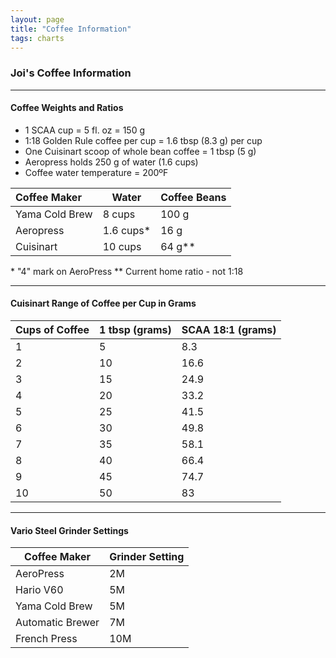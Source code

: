 ```yaml
---
layout: page
title: "Coffee Information"
tags: charts
---
```


### Joi's Coffee Information

* * *

#### Coffee Weights and Ratios  

* 1 SCAA cup = 5 fl. oz = 150 g
* 1:18 Golden Rule coffee per cup = 1.6 tbsp (8.3 g) per cup
* One Cuisinart scoop of whole bean coffee = 1 tbsp (5 g)
* Aeropress holds 250 g of water (1.6 cups)
* Coffee water temperature = 200ºF


| Coffee Maker  | Water | Coffee Beans |
| :--- | --- | --- |
| Yama Cold Brew | 8 cups | 100 g |
| Aeropress | 1.6 cups\* | 16 g |
| Cuisinart | 10 cups | 64 g\*\* |

\* "4" mark on AeroPress
\*\* Current home ratio - not 1:18

* * *
<div style="page-break-after: always"></div>

#### Cuisinart Range of Coffee per Cup in Grams   

| Cups of Coffee | 1 tbsp (grams) | SCAA 18:1 (grams) |
| --- | --- | --- |
| 1 | 5 | 8.3 |
| 2 | 10 | 16.6 |
| 3 | 15 | 24.9 |
| 4 | 20 | 33.2 |
| 5 | 25 | 41.5 |
| 6 | 30 | 49.8 |
| 7 | 35 | 58.1 |
| 8	| 40 | 66.4 |
| 9 | 45 | 74.7 |
| 10 | 50 | 83 |


* * *
<div style="page-break-after: always"></div>

#### Vario Steel Grinder Settings  
  
|Coffee Maker|Grinder Setting|
|---|---|
|AeroPress|2M|
|Hario V60|5M|
|Yama Cold Brew|5M|
|Automatic Brewer|7M|
|French Press|10M|

